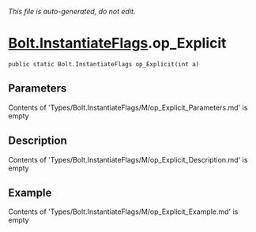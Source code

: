 *This file is auto-generated, do not edit.*

# [Bolt.InstantiateFlags](Types/Bolt.InstantiateFlags.md).op_Explicit
`public static Bolt.InstantiateFlags op_Explicit(int a)`
## Parameters
Contents of 'Types/Bolt.InstantiateFlags/M/op_Explicit_Parameters.md' is empty
## Description
Contents of 'Types/Bolt.InstantiateFlags/M/op_Explicit_Description.md' is empty
## Example
Contents of 'Types/Bolt.InstantiateFlags/M/op_Explicit_Example.md' is empty
